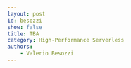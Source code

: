 ```yaml
---
layout: post
id: besozzi
show: false
title: TBA
category: High-Performance Serverless
authors:
    - Valerio Besozzi
---
```


